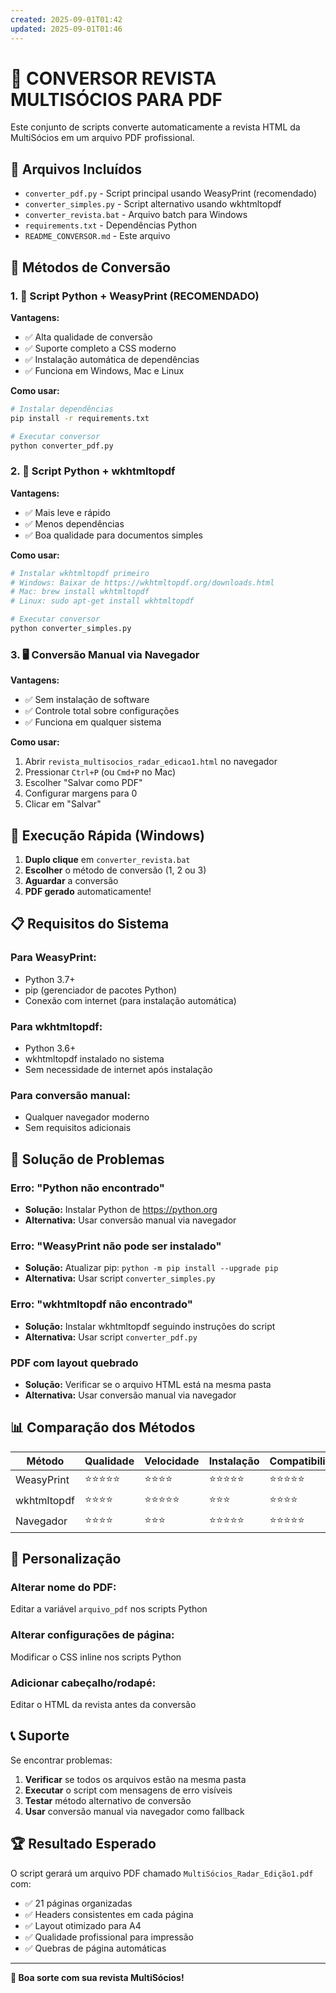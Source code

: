 ```yaml
---
created: 2025-09-01T01:42
updated: 2025-09-01T01:46
---
```

# 🚀 CONVERSOR REVISTA MULTISÓCIOS PARA PDF

Este conjunto de scripts converte automaticamente a revista HTML da MultiSócios em um arquivo PDF profissional.

## 📁 Arquivos Incluídos

- `converter_pdf.py` - Script principal usando WeasyPrint (recomendado)
- `converter_simples.py` - Script alternativo usando wkhtmltopdf
- `converter_revista.bat` - Arquivo batch para Windows
- `requirements.txt` - Dependências Python
- `README_CONVERSOR.md` - Este arquivo

## 🎯 Métodos de Conversão

### 1. 🐍 Script Python + WeasyPrint (RECOMENDADO)

**Vantagens:**
- ✅ Alta qualidade de conversão
- ✅ Suporte completo a CSS moderno
- ✅ Instalação automática de dependências
- ✅ Funciona em Windows, Mac e Linux

**Como usar:**
```bash
# Instalar dependências
pip install -r requirements.txt

# Executar conversor
python converter_pdf.py
```

### 2. 🐍 Script Python + wkhtmltopdf

**Vantagens:**
- ✅ Mais leve e rápido
- ✅ Menos dependências
- ✅ Boa qualidade para documentos simples

**Como usar:**
```bash
# Instalar wkhtmltopdf primeiro
# Windows: Baixar de https://wkhtmltopdf.org/downloads.html
# Mac: brew install wkhtmltopdf
# Linux: sudo apt-get install wkhtmltopdf

# Executar conversor
python converter_simples.py
```

### 3. 🖥️ Conversão Manual via Navegador

**Vantagens:**
- ✅ Sem instalação de software
- ✅ Controle total sobre configurações
- ✅ Funciona em qualquer sistema

**Como usar:**
1. Abrir `revista_multisocios_radar_edicao1.html` no navegador
2. Pressionar `Ctrl+P` (ou `Cmd+P` no Mac)
3. Escolher "Salvar como PDF"
4. Configurar margens para 0
5. Clicar em "Salvar"

## 🚀 Execução Rápida (Windows)

1. **Duplo clique** em `converter_revista.bat`
2. **Escolher** o método de conversão (1, 2 ou 3)
3. **Aguardar** a conversão
4. **PDF gerado** automaticamente!

## 📋 Requisitos do Sistema

### Para WeasyPrint:
- Python 3.7+
- pip (gerenciador de pacotes Python)
- Conexão com internet (para instalação automática)

### Para wkhtmltopdf:
- Python 3.6+
- wkhtmltopdf instalado no sistema
- Sem necessidade de internet após instalação

### Para conversão manual:
- Qualquer navegador moderno
- Sem requisitos adicionais

## 🔧 Solução de Problemas

### Erro: "Python não encontrado"
- **Solução:** Instalar Python de https://python.org
- **Alternativa:** Usar conversão manual via navegador

### Erro: "WeasyPrint não pode ser instalado"
- **Solução:** Atualizar pip: `python -m pip install --upgrade pip`
- **Alternativa:** Usar script `converter_simples.py`

### Erro: "wkhtmltopdf não encontrado"
- **Solução:** Instalar wkhtmltopdf seguindo instruções do script
- **Alternativa:** Usar script `converter_pdf.py`

### PDF com layout quebrado
- **Solução:** Verificar se o arquivo HTML está na mesma pasta
- **Alternativa:** Usar conversão manual via navegador

## 📊 Comparação dos Métodos

| Método | Qualidade | Velocidade | Instalação | Compatibilidade |
|--------|-----------|------------|------------|-----------------|
| WeasyPrint | ⭐⭐⭐⭐⭐ | ⭐⭐⭐⭐ | ⭐⭐⭐⭐⭐ | ⭐⭐⭐⭐⭐ |
| wkhtmltopdf | ⭐⭐⭐⭐ | ⭐⭐⭐⭐⭐ | ⭐⭐⭐ | ⭐⭐⭐⭐ |
| Navegador | ⭐⭐⭐⭐ | ⭐⭐⭐ | ⭐⭐⭐⭐⭐ | ⭐⭐⭐⭐⭐ |

## 🎨 Personalização

### Alterar nome do PDF:
Editar a variável `arquivo_pdf` nos scripts Python

### Alterar configurações de página:
Modificar o CSS inline nos scripts Python

### Adicionar cabeçalho/rodapé:
Editar o HTML da revista antes da conversão

## 📞 Suporte

Se encontrar problemas:

1. **Verificar** se todos os arquivos estão na mesma pasta
2. **Executar** o script com mensagens de erro visíveis
3. **Testar** método alternativo de conversão
4. **Usar** conversão manual via navegador como fallback

## 🏆 Resultado Esperado

O script gerará um arquivo PDF chamado `MultiSócios_Radar_Edição1.pdf` com:
- ✅ 21 páginas organizadas
- ✅ Headers consistentes em cada página
- ✅ Layout otimizado para A4
- ✅ Qualidade profissional para impressão
- ✅ Quebras de página automáticas

---

**🎉 Boa sorte com sua revista MultiSócios!**
